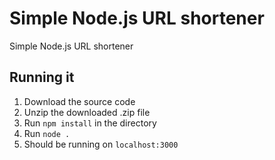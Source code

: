 # Simple Node.js URL shortener
Simple Node.js URL shortener

## Running it
1. Download the source code
2. Unzip the downloaded .zip file
3. Run `npm install` in the directory
4. Run `node .`
5. Should be running on `localhost:3000`